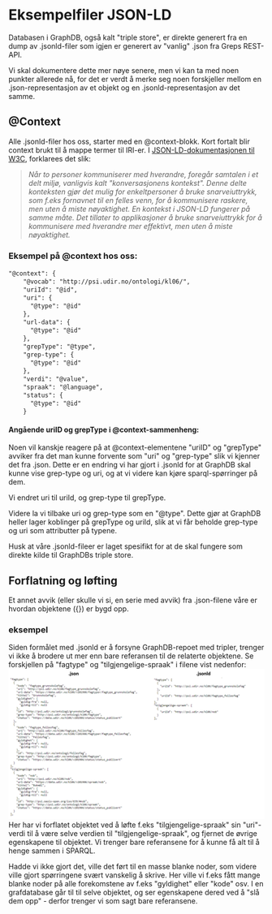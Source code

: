 # Eksempelfiler JSON-LD
Databasen i GraphDB, også kalt "triple store", er direkte generert fra en dump av .jsonld-filer som igjen er generert av "vanlig" .json fra Greps REST-API.

Vi skal dokumentere dette mer nøye senere, men vi kan ta med noen punkter allerede nå, for det er verdt å merke seg noen forskjeller mellom en .json-representasjon av et objekt og en .jsonld-representasjon av det samme.

## @Context
Alle .jsonld-filer hos oss, starter med en @context-blokk.
Kort fortalt blir context brukt til å mappe termer til IRI-er.
I [JSON-LD-dokumentasjonen til W3C](https://w3c.github.io/json-ld-syntax/#the-context), forklarees det slik:
> *Når to personer kommuniserer med hverandre, foregår samtalen i et delt miljø, vanligvis kalt "konversasjonens kontekst". Denne delte konteksten gjør det mulig for enkeltpersoner å bruke snarveiuttrykk, som f.eks fornavnet til en felles venn, for å kommunisere raskere, men uten å miste nøyaktighet. En kontekst i JSON-LD fungerer på samme måte. Det tillater to applikasjoner å bruke snarveiuttrykk for å kommunisere med hverandre mer effektivt, men uten å miste nøyaktighet.*

### Eksempel på @context hos oss:
```
"@context": {
    "@vocab": "http://psi.udir.no/ontologi/kl06/",
    "uriId": "@id",
    "uri": {
      "@type": "@id"
    },
    "url-data": {
      "@type": "@id"
    },
    "grepType": "@type",
    "grep-type": {
      "@type": "@id"
    },
    "verdi": "@value",
    "spraak": "@language",
    "status": {
      "@type": "@id"
    }
```
#### Angående uriID og grepType i @context-sammenheng:
Noen vil kanskje reagere på at @context-elementene "uriID" og "grepType" avviker fra det man kunne forvente som "uri" og "grep-type" slik vi kjenner det fra .json.
Dette er en endring vi har gjort i .jsonld for at GraphDB skal kunne vise grep-type og uri, og at vi videre kan kjøre sparql-spørringer på dem.

Vi endret uri til uriId, og grep-type til grepType.

Videre la vi tilbake uri og grep-type som en "@type".
Dette gjør at GraphDB heller lager koblinger på grepType og uriId, slik at vi får beholde grep-type og uri som attributter på typene.

Husk at våre .jsonld-fileer er laget spesifikt for at de skal fungere som direkte kilde til GraphDBs triple store.

## Forflatning og løfting
Et annet avvik (eller skulle vi si, en serie med avvik) fra .json-filene våre er hvordan objektene ({}) er bygd opp.
### eksempel
Siden formålet med .jsonld er å forsyne GraphDB-repoet med tripler, trenger vi ikke å brodere ut mer enn bare referansen til de relaterte objektene. Se forskjellen på "fagtype" og "tilgjengelige-spraak" i filene vist nedenfor:
![.json vs .jsonld](https://github.com/Utdanningsdirektoratet/Grep_SPARQL/blob/main/Eksempelfiler_JSON-LD/img/json_og_jsonld.png)
Her har vi forflatet objektet ved å løfte f.eks "tilgjengelige-spraak" sin "uri"-verdi til å være selve verdien til "tilgjengelige-spraak", og fjernet de øvrige egenskapene til objektet. Vi trenger bare referansene for å kunne få alt til å henge sammen i SPARQL.

Hadde vi ikke gjort det, ville det ført til en masse blanke noder, som videre ville gjort spørringene svært vanskelig å skrive. Her ville vi f.eks fått mange blanke noder på alle forekomstene av f.eks "gyldighet" eller "kode" osv. I en grafdatabase går til til selve objektet, og ser egenskapene dered ved å "slå dem opp" - derfor trenger vi som sagt bare referansene.

